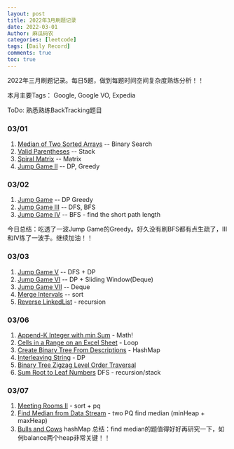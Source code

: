 ```yaml
---
layout: post
title: 2022年3月刷题记录
date: 2022-03-01
Author: 麻瓜码农
categories: [leetcode]
tags: [Daily Record]
comments: true
toc: true
---
```


2022年三月刷题记录。每日5题，做到每题时间空间复杂度熟练分析！！

本月主要Tags： Google, Google VO, Expedia

ToDo: 熟悉熟练BackTracking题目
### 03/01
1. [Median of Two Sorted Arrays](https://leetcode.com/problems/median-of-two-sorted-arrays/) -- Binary Search
2. [Valid Parentheses](https://leetcode.com/problems/valid-parentheses/) -- Stack
3. [Spiral Matrix](https://leetcode.com/problems/spiral-matrix/) -- Matrix
4. [Jump Game II](https://leetcode.com/problems/jump-game-ii/) -- DP, Greedy

### 03/02
1. [Jump Game](https://leetcode.com/problems/jump-game/) -- DP Greedy
2. [Jump Game III](https://leetcode.com/problems/jump-game-iii/) -- DFS, BFS
3. [Jump Game IV](https://leetcode.com/problems/jump-game-iv/) -- BFS - find the short path length

今日总结：吃透了一波Jump Game的Greedy。好久没有刷BFS都有点生疏了，III 和IV练了一波手。继续加油！！

### 03/03
1. [Jump Game V](https://leetcode.com/problems/jump-game-v/) -- DFS + DP
2. [Jump Game VI](https://leetcode.com/problems/jump-game-vi/) -- DP + Sliding Window(Deque)
3. [Jump Game VII](https://leetcode.com/problems/jump-game-vii/) -- Deque
4. [Merge Intervals](https://leetcode.com/problems/merge-intervals/submissions/) -- sort
5. [Reverse LinkedList](https://leetcode.com/problems/reverse-linked-list) - recursion 

### 03/06
1. [Append-K Integer with min Sum](https://leetcode.com/problems/append-k-integers-with-minimal-sum) - Math!
2. [Cells in a Range on an Excel Sheet](https://leetcode.com/problems/cells-in-a-range-on-an-excel-sheet/) - Loop
3. [Create Binary Tree From Descriptions](https://leetcode.com/problems/create-binary-tree-from-descriptions/) - HashMap
4. [Interleaving String](https://leetcode.com/problems/interleaving-string/) - DP
5. [Binary Tree Zigzag Level Order Traversal](https://leetcode.com/problems/binary-tree-zigzag-level-order-traversal/)
6. [Sum Root to Leaf Numbers](https://leetcode.com/problems/sum-root-to-leaf-numbers) DFS - recursion/stack

### 03/07
1. [Meeting Rooms II](https://leetcode.com/problems/meeting-rooms-ii) - sort + pq
2. [Find Median from Data Stream](https://leetcode.com/problems/find-median-from-data-stream) - two PQ find median (minHeap + maxHeap)
3. [Bulls and Cows](https://leetcode.com/problems/bulls-and-cows/) hashMap
总结：find median的题值得好好再研究一下，如何balance两个heap非常关键！！